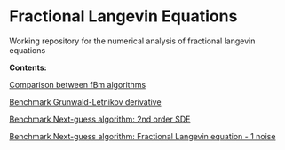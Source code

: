 # Fractional Langevin Equations
Working repository for the numerical analysis of fractional langevin equations

**Contents:**

[Comparison between fBm algorithms](analysis/inspect_fBm_trajectories.md)

[Benchmark Grunwald-Letnikov derivative](analysis/inspect_fractional_derivatives.md)

[Benchmark Next-guess algorithm: 2nd order SDE ](analysis/inspect_benchmark1_2sde.md)

[Benchmark Next-guess algorithm: Fractional Langevin equation - 1 noise ](analysis/inspect_benchmark1_2sde.md)